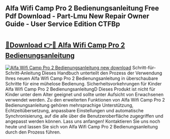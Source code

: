 ## Alfa Wifi Camp Pro 2 Bedienungsanleitung Free Pdf Download - Part-Lmu New Repair Owner Guide - User Service Edition CTFBp

# <h2><a href="http://df4euv.blite.top/?on=Alfa+Wifi+Camp+Pro+2+Bedienungsanleitung">🔗Download 👉🔴 Alfa Wifi Camp Pro 2 Bedienungsanleitung</a></h2>

[![Alfa Wifi Camp Pro 2 Bedienungsanleitung new download](https://i.imgur.com/lujVjoI.png)](http://df4euv.blite.top/?on=Alfa+Wifi+Camp+Pro+2+Bedienungsanleitung)
Schritt-für-Schritt-Anleitung Dieses Handbuch unterteilt den Prozess der Verwendung Ihres neuen Alfa Wifi Camp Pro 2 Bedienungsanleitung in überschaubare Schritte für eine mühelose Bedienung. Sicherheitsvorkehrungen für Kinder Alfa Wifi Camp Pro 2 BedienungsanleitungD Dieses Produkt ist nicht für Kinder unter dem Alter geeignet und sollte unter Aufsicht von Erwachsenen verwendet werden. Zu den erweiterten Funktionen von Alfa Wifi Camp Pro 2 Bedienungsanleitung gehören mehrsprachige Unterstützung, Echtzeitübersetzung, anpassbare Einstellungen und automatische Synchronisierung, auf die alle über die Benutzeroberfläche zugegriffen und angepasst werden können. Lass uns anfangen! Kontaktieren Sie uns noch heute und lassen Sie sich von Alfa Wifi Camp Pro 2 Bedienungsanleitung durch den Prozess führen.
